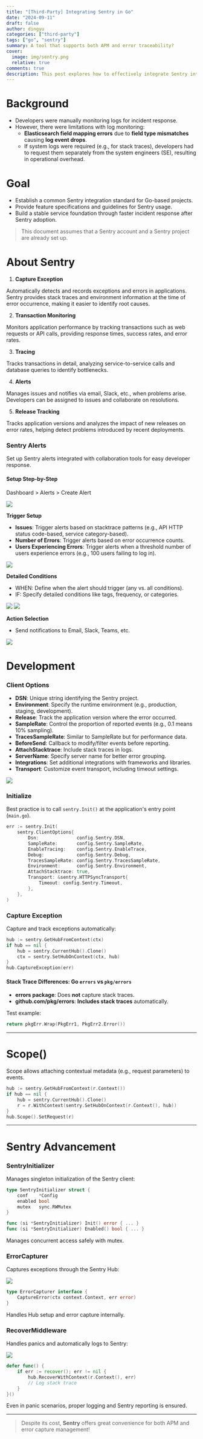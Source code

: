 ```yaml
---
title: "[Third-Party] Integrating Sentry in Go"
date: "2024-09-11"
draft: false
author: dingyu
categories: ["third-party"]
tags: ["go", "sentry"]
summary: A tool that supports both APM and error traceability?
cover:
  image: img/sentry.png
  relative: true
comments: true
description: This post explores how to effectively integrate Sentry into Go projects to enhance error tracking, performance monitoring, and issue management. It covers the importance of structured logging, setting up Sentry alerts, and implementing error capturing using Go's pkg/errors for better stack trace visibility. Additionally, it introduces best practices such as singleton-based initialization, contextual error handling, and panic recovery middleware, ensuring stable and efficient service operations.
---
```

# Background

- Developers were manually monitoring logs for incident response.
- However, there were limitations with log monitoring:
  - **Elasticsearch field mapping errors** due to **field type mismatches** causing **log event drops**.
  - If system logs were required (e.g., for stack traces), developers had to request them separately from the system engineers (SE), resulting in operational overhead.

# Goal

- Establish a common Sentry integration standard for Go-based projects.
- Provide feature specifications and guidelines for Sentry usage.
- Build a stable service foundation through faster incident response after Sentry adoption.

> This document assumes that a Sentry account and a Sentry project are already set up.

# About Sentry

1. **Capture Exception**

Automatically detects and records exceptions and errors in applications. Sentry provides stack traces and environment information at the time of error occurrence, making it easier to identify root causes.

2. **Transaction Monitoring**

Monitors application performance by tracking transactions such as web requests or API calls, providing response times, success rates, and error rates.

3. **Tracing**

Tracks transactions in detail, analyzing service-to-service calls and database queries to identify bottlenecks.

4. **Alerts**

Manages issues and notifies via email, Slack, etc., when problems arise. Developers can be assigned to issues and collaborate on resolutions.

5. **Release Tracking**

Tracks application versions and analyzes the impact of new releases on error rates, helping detect problems introduced by recent deployments.

### Sentry Alerts

Set up Sentry alerts integrated with collaboration tools for easy developer response.

#### Setup Step-by-Step

Dashboard > Alerts > Create Alert

![](1.png)

**Trigger Setup**

- **Issues**: Trigger alerts based on stacktrace patterns (e.g., API HTTP status code-based, service category-based).
- **Number of Errors**: Trigger alerts based on error occurrence counts.
- **Users Experiencing Errors**: Trigger alerts when a threshold number of users experience errors (e.g., 100 users failing to log in).

![](2.png)

**Detailed Conditions**

- WHEN: Define when the alert should trigger (any vs. all conditions).
- IF: Specify detailed conditions like tags, frequency, or categories.

![](3.png)
![](4.png)

**Action Selection**

- Send notifications to Email, Slack, Teams, etc.

![](5.png)

# Development

### Client Options

- **DSN**: Unique string identifying the Sentry project.
- **Environment**: Specify the runtime environment (e.g., production, staging, development).
- **Release**: Track the application version where the error occurred.
- **SampleRate**: Control the proportion of reported events (e.g., 0.1 means 10% sampling).
- **TracesSampleRate**: Similar to SampleRate but for performance data.
- **BeforeSend**: Callback to modify/filter events before reporting.
- **AttachStacktrace**: Include stack traces in logs.
- **ServerName**: Specify server name for better error grouping.
- **Integrations**: Set additional integrations with frameworks and libraries.
- **Transport**: Customize event transport, including timeout settings.

![](6.png)

### Initialize

Best practice is to call `sentry.Init()` at the application's entry point (`main.go`).

```go
err := sentry.Init(
    sentry.ClientOptions{
        Dsn:              config.Sentry.DSN,
        SampleRate:       config.Sentry.SampleRate,
        EnableTracing:    config.Sentry.EnableTrace,
        Debug:            config.Sentry.Debug,
        TracesSampleRate: config.Sentry.TracesSampleRate,
        Environment:      config.Sentry.Environment,
        AttachStacktrace: true,
        Transport: &sentry.HTTPSyncTransport{
            Timeout: config.Sentry.Timeout,
        },
    },
)
```

### Capture Exception

Capture and track exceptions automatically:

```go
hub := sentry.GetHubFromContext(ctx)
if hub == nil {
    hub = sentry.CurrentHub().Clone()
    ctx = sentry.SetHubOnContext(ctx, hub)
}
hub.CaptureException(err)
```

#### Stack Trace Differences: Go `errors` vs `pkg/errors`

- **errors package**: Does **not** capture stack traces.
- **github.com/pkg/errors**: **Includes stack traces** automatically.

Test example:

```go
return pkgErr.Wrap(PkgErr1, PkgErr2.Error())
```

---

# Scope()

Scope allows attaching contextual metadata (e.g., request parameters) to events.

```go
hub := sentry.GetHubFromContext(r.Context())
if hub == nil {
    hub = sentry.CurrentHub().Clone()
    r = r.WithContext(sentry.SetHubOnContext(r.Context(), hub))
}
hub.Scope().SetRequest(r)
```

---

# Sentry Advancement

### SentryInitializer

Manages singleton initialization of the Sentry client:

```go
type SentryInitializer struct {
    conf    *Config
    enabled bool
    mutex   sync.RWMutex
}

func (si *SentryInitializer) Init() error { ... }
func (si *SentryInitializer) Enabled() bool { ... }
```

Manages concurrent access safely with mutex.

### ErrorCapturer

Captures exceptions through the Sentry Hub:

![](7.png)

```go
type ErrorCapturer interface {
    CaptureError(ctx context.Context, err error)
}
```

Handles Hub setup and error capture internally.

### RecoverMiddleware

Handles panics and automatically logs to Sentry:

![](8.png)

```go
defer func() {
    if err := recover(); err != nil {
        hub.RecoverWithContext(r.Context(), err)
        // Log stack trace
    }
}()
```

Even in panic scenarios, proper logging and Sentry reporting is ensured.

---

> Despite its cost, **Sentry** offers great convenience for both APM and error capture management!